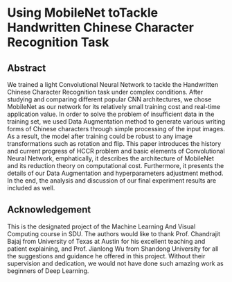 # Using MobileNet toTackle Handwritten Chinese Character Recognition Task

## Abstract
We trained a light Convolutional Neural Network to tackle the Handwritten Chinese Character Recognition task under complex conditions. After studying and comparing different popular CNN architectures, we chose MobileNet as our network for its relatively small training cost and real-time application value. In order to solve the problem of insufficient data in the training set, we used Data Augmentation method to generate various writing forms of Chinese characters through simple processing of the input images. As a result, the model after training could be robust to any image transformations such as rotation and flip. This paper introduces the history and current progress of HCCR problem and basic elements of Convolutional Neural Network, emphatically, it describes the architecture of MobileNet and its reduction theory on computational cost. Furthermore, it presents the details of our Data Augmentation and hyperparameters adjustment method. In the end, the analysis and discussion of our final experiment results are included as well.

## Acknowledgement
This is the designated project of the Machine Learning And Visual Computing course in SDU. The authors would like to thank Prof. Chandrajit Bajaj from University of Texas at Austin for his excellent teaching and patient explaining, and Prof. Jianlong Wu from Shandong University for all the suggestions and guidance he offered in this project. Without their supervision and dedication, we would not have done such amazing work as beginners of Deep Learning.
